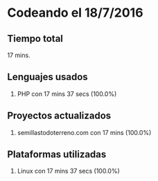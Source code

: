 # Codeando el 18/7/2016

## Tiempo total
17 mins.

## Lenguajes usados
1. PHP con 17 mins 37 secs (100.0%)

## Proyectos actualizados
1. semillastodoterreno.com con 17 mins (100.0%)

## Plataformas utilizadas
1. Linux con 17 mins 37 secs (100.0%)
